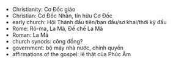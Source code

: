 * Christianity: Cơ Đốc giáo
* Christian: Cơ Đốc Nhân, tín hữu Cơ Đốc
* early church: Hội Thánh đầu tiên/ban đầu/sơ khai/thời kỳ đầu
* Rome: Rô-ma, La Mã, Đế chế La Mã
* Roman: La Mã
* church synods: công đồng?
* government: bộ máy nhà nước, chính quyền
* affirmations of the gospel: lẽ thật của Phúc Âm